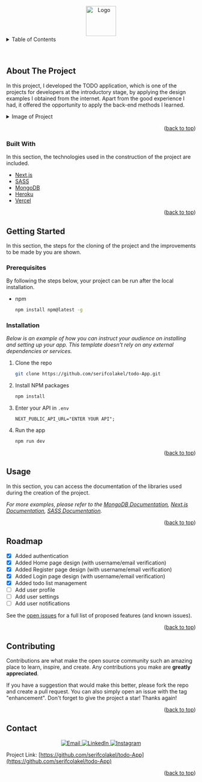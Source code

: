 <!-- PROJECT LOGO -->
<br />
<div align="center">
  <a href="https://github.com/serifcolakel">
    <img src="https://i.hizliresim.com/a27dhrh.jpg" alt="Logo" width="80" height="80">
  </a>
</div>

<!-- TABLE OF CONTENTS -->
<details>
  <summary>Table of Contents</summary>
  <ol>
    <li>
      <a href="#about-the-project">About The Project</a>
      <ul>
        <li><a href="#built-with">Built With</a></li>
      </ul>
    </li>
    <li>
      <a href="#getting-started">Getting Started</a>
      <ul>
        <li><a href="#prerequisites">Prerequisites</a></li>
        <li><a href="#installation">Installation</a></li>
      </ul>
    </li>
    <li><a href="#usage">Usage</a></li>
    <li><a href="#roadmap">Roadmap</a></li>
    <li><a href="#contributing">Contributing</a></li>
    <li><a href="#contact">Contact</a></li>
  </ol>
</details>

<!-- ABOUT THE PROJECT -->
<br />
<br />

## About The Project

In this project, I developed the TODO application, which is one of the projects for developers at the introductory stage, by applying the design examples I obtained from the internet. Apart from the good experience I had, it offered the opportunity to apply the back-end methods I learned.

<details>
  <summary>Image of Project</summary>
  <ol>
    <li>
    <p>Home Page</p>
      <div>
        <a href="https://github.com/serifcolakel">
            <img src="https://i.hizliresim.com/73ov4ud.jpg" alt="Logo" width="100%" height="100%">
        </a>
    </div>
    </li>
    <li>
    <p>Home Page Responsive</p>
      <div>
        <a href="https://github.com/serifcolakel">
            <img src="https://i.hizliresim.com/q11q29r.jpg" alt="Logo" width="100%" height="100%">
        </a>
    </div>
    </li>
    <li>
    <p>Login Page</p>
      <div>
        <a href="https://github.com/serifcolakel">
            <img src="https://i.hizliresim.com/8x0zk1l.jpg" alt="Logo" width="100%" height="100%">
        </a>
    </div>
    </li>
    <li>
    <p>Login Page Responsive</p>
      <div>
        <a href="https://github.com/serifcolakel">
            <img src="https://i.hizliresim.com/mrrsa5h.jpg" alt="Logo" width="100%" height="100%">
        </a>
    </div>
    </li>
    <li>
    <p>Register Page </p>
      <div>
        <a href="https://github.com/serifcolakel">
            <img src="https://i.hizliresim.com/m94rvhv.jpg" alt="Logo" width="100%" height="100%">
        </a>
    </div>
    </li>
    <p>Register Page Responsive</p>
      <div>
        <a href="https://github.com/serifcolakel">
            <img src="https://i.hizliresim.com/m6vi14i.jpg" alt="Logo" width="100%" height="100%">
        </a>
    </div>
    </li>
    </li>
    <p>Register Page</p>
      <div>
        <a href="https://github.com/serifcolakel">
            <img src="https://i.hizliresim.com/8yubazv.jpg" alt="Logo" width="100%" height="100%">
        </a>
    </div>
    </li>
        </li>
    <p>Todo Page Responsive</p>
      <div>
        <a href="https://github.com/serifcolakel">
            <img src="https://i.hizliresim.com/2mc9szd.jpg" alt="Logo" width="100%" height="100%">
        </a>
    </div>
    </li>
  </ol>
</details>

<p align="right">(<a href="#top">back to top</a>)</p>

### Built With

In this section, the technologies used in the construction of the project are included.

- [Next.js](https://nextjs.org/)
- [SASS](https://sass-lang.com/)
- [MongoDB](https://www.mongodb.com/)
- [Heroku](https://www.heroku.com/home)
- [Vercel](https://vercel.com/)

<p align="right">(<a href="#top">back to top</a>)</p>

<!-- GETTING STARTED -->

## Getting Started

In this section, the steps for the cloning of the project and the improvements to be made by you are shown.

### Prerequisites

By following the steps below, your project can be run after the local installation.

- npm
  ```sh
  npm install npm@latest -g
  ```

### Installation

_Below is an example of how you can instruct your audience on installing and setting up your app. This template doesn't rely on any external dependencies or services._

1. Clone the repo
   ```sh
   git clone https://github.com/serifcolakel/todo-App.git
   ```
2. Install NPM packages
   ```sh
   npm install
   ```
3. Enter your API in `.env`
   ```.env
   NEXT_PUBLIC_API_URL="ENTER YOUR API";
   ```
4. Run the app
   ```sh
   npm run dev
   ```

<p align="right">(<a href="#top">back to top</a>)</p>

<!-- USAGE EXAMPLES -->

## Usage

In this section, you can access the documentation of the libraries used during the creation of the project.

_For more examples, please refer to the [MongoDB Documentation](https://docs.mongodb.com/), [Next.js Documentation](https://nextjs.org/), [SASS Documentation](https://sass-lang.com/documentation)._

<p align="right">(<a href="#top">back to top</a>)</p>

<!-- ROADMAP -->

## Roadmap

- [x] Added authentication
- [x] Added Home page design (with username/email verification)
- [x] Added Register page design (with username/email verification)
- [x] Added Login page design (with username/email verification)
- [x] Added todo list management
- [ ] Add user profile
- [ ] Add user settings
- [ ] Add user notifications

See the [open issues](https://github.com/serifcolakel/todo-App/issues) for a full list of proposed features (and known issues).

<p align="right">(<a href="#top">back to top</a>)</p>

<!-- CONTRIBUTING -->

## Contributing

Contributions are what make the open source community such an amazing place to learn, inspire, and create. Any contributions you make are **greatly appreciated**.

If you have a suggestion that would make this better, please fork the repo and create a pull request. You can also simply open an issue with the tag "enhancement".
Don't forget to give the project a star! Thanks again!

<p align="right">(<a href="#top">back to top</a>)</p>

<!-- LICENSE -->

<!-- CONTACT -->

## Contact

<p align="center">
    <a href="mailto:serifcolakel0@gmail.com">
        <img alt="Email" src="https://img.shields.io/badge/Email-serifcolakel0@gmail.com-green style=flat&logo=gmail">
    </a>
    <a href="https://www.linkedin.com/in/serifcolakel/" target="_blank">
        <img alt="LinkedIn" src="https://img.shields.io/badge/LinkedIn-@serifcolakel-blue?style=flat&logo=linkedin">
    </a>
    <a href="https://www.instagram.com/serifcolakell/">
        <img alt="Instagram" src="https://img.shields.io/badge/Instagram-serifcolakell-red?style=flat-square&logo=instagram">
    </a>
</p>

Project Link: [https://github.com/serifcolakel/todo-App](https://github.com/serifcolakel/todo-App)

<p align="right">(<a href="#top">back to top</a>)</p>

